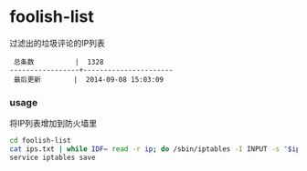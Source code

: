 foolish-list
============

过滤出的垃圾评论的IP列表

```
 总条数          |  1328       
-----------------+----------------------
 最后更新        |  2014-09-08 15:03:09     
```

### usage

将IP列表增加到防火墙里

```bash
cd foolish-list
cat ips.txt | while IDF= read -r ip; do /sbin/iptables -I INPUT -s "$ip" -j DROP; done
service iptables save
```
